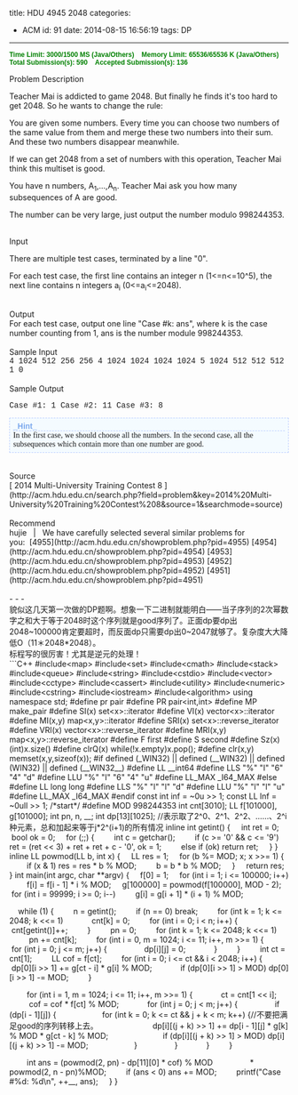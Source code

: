 title: HDU 4945 2048
categories:
  - ACM
id: 91
date: 2014-08-15 16:56:19
tags: DP
---

**<span style="font-family: Arial; font-size: 12px; font-weight: bold; color: green;">Time Limit: 3000/1500 MS (Java/Others)    Memory Limit: 65536/65536 K (Java/Others)
Total Submission(s): 590    Accepted Submission(s): 136
</span>**
<div class="panel_title" align="left">Problem Description</div>
<div class="panel_content">

Teacher Mai is addicted to game 2048\. But finally he finds it's too hard to get 2048\. So he wants to change the rule:

You are given some numbers. Every time you can choose two numbers of the same value from them and merge these two numbers into their sum. And these two numbers disappear meanwhile.

If we can get 2048 from a set of numbers with this operation, Teacher Mai think this multiset is good.

You have n numbers, A<sub>1</sub>,...,A<sub>n</sub>. Teacher Mai ask you how many subsequences of A are good.

The number can be very large, just output the number modulo 998244353.
<!--more-->
</div>
<div class="panel_bottom"></div>
&nbsp;
<div class="panel_title" align="left">Input</div>
<div class="panel_content">

There are multiple test cases, terminated by a line "0".

For each test case, the first line contains an integer n (1&lt;=n&lt;=10^5), the next line contains n integers a<sub>i</sub> (0&lt;=a<sub>i</sub>&lt;=2048).

</div>
<div class="panel_bottom"></div>
&nbsp;
<div class="panel_title" align="left">Output</div>
<div class="panel_content">For each test case, output one line "Case #k: ans", where k is the case number counting from 1, ans is the number module 998244353.</div>
<div class="panel_bottom"></div>
&nbsp;
<div class="panel_title" align="left">Sample Input</div>
<div class="panel_content">
<div style="font-family: Courier New,Courier,monospace;">4 1024 512 256 256 4 1024 1024 1024 1024 5 1024 512 512 512 1 0</div>
</div>
<div class="panel_bottom"></div>
&nbsp;
<div class="panel_title" align="left">Sample Output</div>
<div class="panel_content">
<div style="font-family: Courier New,Courier,monospace;">

Case #1: 1 Case #2: 11 Case #3: 8
<div style="font-family: Times New Roman; font-size: 14px; background-color: f4fbff; border: #B7CBFF 1px dashed; padding: 6px;">
<div style="font-family: Arial; font-weight: bold; color: #7ca9ed; border-bottom: #B7CBFF 1px dashed;">_Hint_</div>
In the first case, we should choose all the numbers. In the second case, all the subsequences which contain more than one number are good.

</div>
&nbsp;

</div>
</div>
<div class="panel_bottom"></div>
&nbsp;
<div class="panel_title" align="left">Source</div>
<div class="panel_content">[ 2014 Multi-University Training Contest 8 ](http://acm.hdu.edu.cn/search.php?field=problem&amp;key=2014%20Multi-University%20Training%20Contest%208&amp;source=1&amp;searchmode=source)</div>
<div class="panel_bottom"></div>
&nbsp;
<div class="panel_title" align="left">Recommend</div>
<div class="panel_content">hujie   |   We have carefully selected several similar problems for you:  [4955](http://acm.hdu.edu.cn/showproblem.php?pid=4955) [4954](http://acm.hdu.edu.cn/showproblem.php?pid=4954) [4953](http://acm.hdu.edu.cn/showproblem.php?pid=4953) [4952](http://acm.hdu.edu.cn/showproblem.php?pid=4952) [4951](http://acm.hdu.edu.cn/showproblem.php?pid=4951)</div>
<br/>
- - -


<div class="panel_content">貌似这几天第一次做的DP题啊。想象一下二进制就能明白——当子序列的2次幂数字之和大于等于2048时这个序列就是good序列了。正面dp要dp出2048~100000肯定要超时，而反面dp只需要dp出0~2047就够了。复杂度大大降低O（11＊2048*2048）。</div>
<div class="panel_content">标程写的很厉害！尤其是逆元的处理！</div>
```C++
#include&lt;map&gt;
#include&lt;set&gt;
#include&lt;cmath&gt;
#include&lt;stack&gt;
#include&lt;queue&gt;
#include&lt;string&gt;
#include&lt;cstdio&gt;
#include&lt;vector&gt;
#include&lt;cctype&gt;
#include&lt;cassert&gt;
#include&lt;utility&gt;
#include&lt;numeric&gt;
#include&lt;cstring&gt;
#include&lt;iostream&gt;
#include&lt;algorithm&gt;
using namespace std;
#define pr pair
#define PR pair&lt;int,int&gt;
#define MP make_pair
#define SI(x) set&lt;x&gt;::iterator
#define VI(x) vector&lt;x&gt;::iterator
#define MI(x,y) map&lt;x,y&gt;::iterator
#define SRI(x) set&lt;x&gt;::reverse_iterator
#define VRI(x) vector&lt;x&gt;::reverse_iterator
#define MRI(x,y) map&lt;x,y&gt;::reverse_iterator
#define F first
#define S second
#define Sz(x) (int)x.size()
#define clrQ(x) while(!x.empty)x.pop();
#define clr(x,y) memset(x,y,sizeof(x));
#if defined (_WIN32) || defined (__WIN32) || defined (WIN32) || defined (__WIN32__)
#define LL __int64
#define LLS "%" "I" "6" "4" "d"
#define LLU "%" "I" "6" "4" "u"
#define LL_MAX _I64_MAX
#else
#define LL long long
#define LLS "%" "l" "l" "d"
#define LLU "%" "l" "l" "u"
#define LL_MAX _I64_MAX
#endif
const int inf = ~0u &gt;&gt; 1;
const LL lnf = ~0ull &gt;&gt; 1;
/*start*/
#define MOD 998244353
int cnt[3010];
LL f[101000], g[101000];
int pn, n, __;
int dp[13][1025]; //表示取了2^0、2^1、2^2、……、2^i种元素，总和加起来等于j*2^(i+1)的所有情况
inline int getint() {
    int ret = 0;
    bool ok = 0;
    for (;;) {
        int c = getchar();
        if (c &gt;= '0' &amp;&amp; c &lt;= '9') ret = (ret &lt;&lt; 3) + ret + ret + c - '0', ok = 1;
        else if (ok) return ret;
    }
}
inline LL powmod(LL b, int x) {
    LL res = 1;
    for (b %= MOD; x; x &gt;&gt;= 1) {
        if (x &amp; 1) res = res * b % MOD;
        b = b * b % MOD;
    }
    return res;
}
int main(int argc, char **argv) {
    f[0] = 1;
    for (int i = 1; i &lt;= 100000; i++)
        f[i] = f[i - 1] * i % MOD;
    g[100000] = powmod(f[100000], MOD - 2);
    for (int i = 99999; i &gt;= 0; i--)
        g[i] = g[i + 1] * (i + 1) % MOD;

    while (1) {
        n = getint();
        if (n == 0) break;
        for (int k = 1; k &lt;= 2048; k &lt;&lt;= 1)
            cnt[k] = 0;
        for (int i = 0; i &lt; n; i++) {
            cnt[getint()]++;
        }
        pn = 0;
        for (int k = 1; k &lt;= 2048; k &lt;&lt;= 1)
            pn += cnt[k];
        for (int i = 0, m = 1024; i &lt;= 11; i++, m &gt;&gt;= 1) {
            for (int j = 0; j &lt;= m; j++) {
                dp[i][j] = 0;
            }
        }
        int ct = cnt[1];
        LL cof = f[ct];
        for (int i = 0; i &lt;= ct &amp;&amp; i &lt; 2048; i++) {
            dp[0][i &gt;&gt; 1] += g[ct - i] * g[i] % MOD;
            if (dp[0][i &gt;&gt; 1] &gt; MOD) dp[0][i &gt;&gt; 1] -= MOD;
        }

        for (int i = 1, m = 1024; i &lt;= 11; i++, m &gt;&gt;= 1) {
            ct = cnt[1 &lt;&lt; i];
            cof = cof * f[ct] % MOD;
            for (int j = 0; j &lt; m; j++) { 
                if (dp[i - 1][j]) {
                    for (int k = 0; k &lt;= ct &amp;&amp; j + k &lt; m; k++) {//不要把满足good的序列转移上去。
                        dp[i][(j + k) &gt;&gt; 1] += dp[i - 1][j] * g[k] % MOD * g[ct - k] % MOD;
                        if (dp[i][(j + k) &gt;&gt; 1] &gt; MOD) dp[i][(j + k) &gt;&gt; 1] -= MOD;
                    }
                }
            }
        }

        int ans = (powmod(2, pn) - dp[11][0] * cof) % MOD
                * powmod(2, n - pn)%MOD;
        if (ans &lt; 0) ans += MOD;
        printf("Case #%d: %d\n", ++__, ans);
    }
}
```